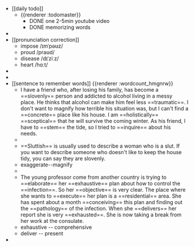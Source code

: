 - [[daily todo]]
	- {{renderer :todomaster}}
		- DONE one 2-5min youtube video
		- DONE memorizing words
-
- [[pronunciation correction]]
	- impose  /ɪmˈpəʊz/
	- proud  /praʊd/
	- disease  /dɪˈziːz/
	- heart  /hɑːt/
-
-
- [[sentence to remember words]] {{renderer :wordcount_hmgnrw}}
	- I have a friend who, after losing his family, has become a ==slovenly== person and addicted to alcohol living in a messy place. He thinks that alcohol can make him feel less ==traumatic==.   I don't want to magnify how terrible his situation was, but I can't find a ==concrete== place like his house. I am ==holistically== ==sceptical== that he will survive the coming winter. As his friend, I have to ==stem== the tide, so I tried to ==inquire== about his needs.
	-
	- ==Sluttish== is usually used to describe a woman who is a slut. If you want to describe someone who doesn't like to keep the house tidy, you can say they are slovenly.
	- exaggerate--magnify
	-
	- The young professor come from another country is trying to ==elaborate== her ==exhaustive== plan about how to control the ==infection==. So her ==objective== is very clear. The place where she wants to ==execute== her plan is a ==residential== area. She has spent about a month ==conceiving== this plan and finding out the ==pathology== of the infection. When she ==delivers== her report she is very ==exhausted==. She is now taking a break from her work at the consulate.
	- exhaustive -- comprehensive
	- deliver --  present
-